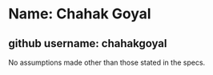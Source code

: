 # Name: Chahak Goyal
## github username: chahakgoyal

No assumptions made other than those stated in the specs.